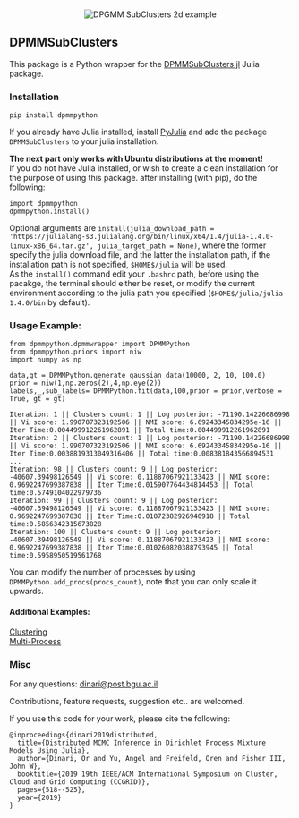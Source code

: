 <br>
<p align="center">
<img src="https://www.cs.bgu.ac.il/~dinari/images/clusters_low_slow.gif" alt="DPGMM SubClusters 2d example">
</p>

## DPMMSubClusters

This package is a Python wrapper for the [DPMMSubClusters.jl](https://github.com/BGU-CS-VIL/DPMMSubClusters.jl) Julia package.<br>

### Installation

```
pip install dpmmpython
```

If you already have Julia installed, install [PyJulia](https://github.com/JuliaPy/pyjulia) and add the package `DPMMSubClusters` to your julia installation. <p>

**The next part only works with Ubuntu distributions at the moment!** <br>
If you do not have Julia installed, or wish to create a clean installation for the purpose of using this package. after installing (with pip), do the following:

```
import dpmmpython
dpmmpython.install()
```
Optional arguments are `install(julia_download_path = 'https://julialang-s3.julialang.org/bin/linux/x64/1.4/julia-1.4.0-linux-x86_64.tar.gz', julia_target_path = None)`, where the former specify the julia download file, and the latter the installation path, if the installation path is not specified, `$HOME$/julia` will be used.<br>
As the `install()` command edit your `.bashrc` path, before using the pacakge, the terminal should either be reset, or modify the current environment according to the julia path you specified (`$HOME$/julia/julia-1.4.0/bin` by default).

### Usage Example:

```
from dpmmpython.dpmmwrapper import DPMMPython
from dpmmpython.priors import niw
import numpy as np

data,gt = DPMMPython.generate_gaussian_data(10000, 2, 10, 100.0)
prior = niw(1,np.zeros(2),4,np.eye(2))
labels,_,sub_labels= DPMMPython.fit(data,100,prior = prior,verbose = True, gt = gt)
```
```
Iteration: 1 || Clusters count: 1 || Log posterior: -71190.14226686998 || Vi score: 1.990707323192506 || NMI score: 6.69243345834295e-16 || Iter Time:0.004499912261962891 || Total time:0.004499912261962891
Iteration: 2 || Clusters count: 1 || Log posterior: -71190.14226686998 || Vi score: 1.990707323192506 || NMI score: 6.69243345834295e-16 || Iter Time:0.0038819313049316406 || Total time:0.008381843566894531
...
Iteration: 98 || Clusters count: 9 || Log posterior: -40607.39498126549 || Vi score: 0.11887067921133423 || NMI score: 0.9692247699387838 || Iter Time:0.015907764434814453 || Total time:0.5749104022979736
Iteration: 99 || Clusters count: 9 || Log posterior: -40607.39498126549 || Vi score: 0.11887067921133423 || NMI score: 0.9692247699387838 || Iter Time:0.01072382926940918 || Total time:0.5856342315673828
Iteration: 100 || Clusters count: 9 || Log posterior: -40607.39498126549 || Vi score: 0.11887067921133423 || NMI score: 0.9692247699387838 || Iter Time:0.010260820388793945 || Total time:0.5958950519561768
```

You can modify the number of processes by using `DPMMPython.add_procs(procs_count)`, note that you can only scale it upwards.

#### Additional Examples:
[Clustering](https://nbviewer.jupyter.org/github/BGU-CS-VIL/dpmmpython/blob/master/examples/clustering_example.ipynb)
<br>
[Multi-Process](https://nbviewer.jupyter.org/github/BGU-CS-VIL/dpmmpython/blob/master/examples/multi_process.ipynb)


### Misc

For any questions: dinari@post.bgu.ac.il

Contributions, feature requests, suggestion etc.. are welcomed.

If you use this code for your work, please cite the following:

```
@inproceedings{dinari2019distributed,
  title={Distributed MCMC Inference in Dirichlet Process Mixture Models Using Julia},
  author={Dinari, Or and Yu, Angel and Freifeld, Oren and Fisher III, John W},
  booktitle={2019 19th IEEE/ACM International Symposium on Cluster, Cloud and Grid Computing (CCGRID)},
  pages={518--525},
  year={2019}
}
```
